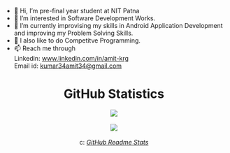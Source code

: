 <!---
Amitkumar345/Amitkumar345 is a ✨ special ✨ repository because its `README.md` (this file) appears on your GitHub profile.
You can click the Preview link to take a look at your changes.
--->
- 👋 Hi, I’m pre-final year student at NIT Patna
- 👀 I’m interested in Software Development Works.
- 🌱 I’m currently improvising my skills in Android Application Development and improving my Problem Solving Skills.
- 💞️ I also like to do Competitve Programming.
- 📫 Reach me through<br>
    Linkedin: www.linkedin.com/in/amit-krg  
    Email id: kumar34amit34@gmail.com
 
<div align="center">
	<h1>GitHub Statistics</h1>
	<a href="https://github.com/Amitkumar345?tab=repositories"><img src="https://github-readme-stats.vercel.app/api?username=Amitkumar345&show_icons=true&theme=tokyonight"></a>
	<br><br>
	<a href="https://github.com/Amitkumar345?tab=repositories"><img src="https://github-readme-stats.vercel.app/api/top-langs/?username=Amitkumar345&langs_count=8&theme=tokyonight"></a>
	<br><br>
	c: <a href src="https://github.com/anuraghazra/github-readme-stats"><i>GitHub Readme Stats</i></a>
</div>
